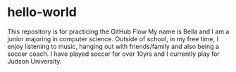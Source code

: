 # hello-world
This repository is for practicing the GitHub Flow
My name is Bella and I am a junior majoring in computer science. Outside of school, in my free time, I enjoy listening to music, hanging out with friends/family and also being a soccer coach. I have played soccer for over 10yrs and I currently play for Judson University.
